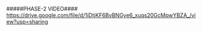 
#####PHASE-2 VIDEO####
https://drive.google.com/file/d/1jDtjKF6BvBNGye6_xuqs20GcMpwYBZA_/view?usp=sharing
